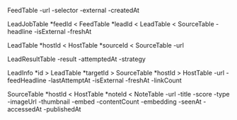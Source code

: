 FeedTable
-url
-selector
-external
-createdAt

LeadJobTable
*feedId < FeedTable
*leadId < LeadTable < SourceTable
-headline
-isExternal
-freshAt

LeadTable
*hostId < HostTable
*sourceId < SourceTable
-url

LeadResultTable
-result
-attemptedAt
-strategy

LeadInfo
*id > LeadTable
*targetId > SourceTable
*hostId > HostTable
-url
-feedHeadline
-lastAttemptAt
-isExternal
-freshAt
-linkCount

SourceTable
*hostId < HostTable
*noteId < NoteTable
-url
-title
-score
-type
-imageUrl
-thumbnail
-embed
-contentCount
-embedding
-seenAt
-accessedAt
-publishedAt
